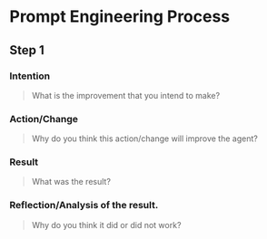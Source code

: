 # Prompt Engineering Process

## Step 1
### Intention
>What is the improvement that you intend to make?

### Action/Change
>Why do you think this action/change will improve the agent?

### Result
>What was the result?

### Reflection/Analysis of the result. 
>Why do you think it did or did not work?


